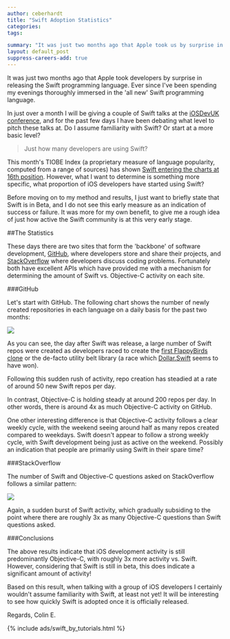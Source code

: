 ```yaml
---
author: ceberhardt
title: "Swift Adoption Statistics"
categories: 
tags:

summary: "It was just two months ago that Apple took us by surprise in releasing the Swift programming language. This blog post reflects on the first few months of Swift adoption."
layout: default_post
suppress-careers-add: true
---
```


It was just two months ago that Apple took developers by surprise in releasing the Swift programming language. Ever since I've been spending my evenings thoroughly immersed in the 'all new' Swift programming language. 

In just over a month I will be giving a couple of Swift talks at the [iOSDevUK conference](http://www.iosdevuk.com/), and for the past few days I have been debating what level to pitch these talks at. Do I assume familiarity with Swift? Or start at a more basic level?

> Just how many developers are using Swift?

This month's TIOBE Index (a proprietary measure of language popularity, computed from a range of sources) has shown [Swift entering the charts at 16th position](http://www.tiobe.com/index.php/content/paperinfo/tpci/index.html). However, what I want to determine is something more specific, what proportion of iOS developers have started using Swift?

Before moving on to my method and results, I just want to briefly state that Swift is in Beta, and I do not see this early measure as an indication of success or failure. It was more for my own benefit, to give me a rough idea of just how active the Swift community is at this very early stage.

##The Statistics

These days there are two sites that form the 'backbone' of software development, [GitHub](https://github.com/), where developers store and share their projects, and [StackOverflow](http://stackoverflow.com/) where developers discuss coding problems. Fortunately both have excellent APIs which have provided me with a mechanism for determining the amount of Swift vs. Objective-C activity on each site.

###GitHub

Let's start with GitHub. The following chart shows the number of newly created repositories in each language on a daily basis for the past two months:

<img src="{{ site.baseurl }}/ceberhardt/assets/SwiftAdoption/GithubRepos.png"></img>

As you can see, the day after Swift was release, a large number of Swift repos were created as developers raced to create the [first FlappyBirds clone](https://github.com/fullstackio/FlappySwift) or the de-facto utility belt library (a race which [Dollar.Swift](https://github.com/ankurp/Dollar.swift) seems to have won).

Following this sudden rush of activity, repo creation has steadied at a rate of around 50 new Swift repos per day.

In contrast, Objective-C is holding steady at around 200 repos per day. In other words, there is around 4x as much Objective-C activity on GitHub.

One other interesting difference is that Objective-C activity follows a clear weekly cycle, with the weekend seeing around half as many repos created compared to weekdays. Swift doesn't appear to follow a strong weekly cycle, with Swift development being just as active on the weekend. Possibly an indication that people are primarily using Swift in their spare time?

###StackOverflow

The number of Swift and Objective-C questions asked on StackOverflow follows a similar pattern:

<img src="{{ site.baseurl }}/ceberhardt/assets/SwiftAdoption/SwiftQuestions.png"></img>

Again, a sudden burst of Swift activity, which gradually subsiding to the point where there are roughly 3x as many Objective-C questions than Swift questions asked.

###Conclusions

The above results indicate that iOS development activity is still predominantly Objective-C, with roughly 3x more activity vs. Swift. However, considering that Swift is still in beta, this does indicate a significant amount of activity!

Based on this result, when talking with a group of iOS developers I certainly wouldn't assume familiarity with Swift, at least not yet! It will be interesting to see how quickly Swift is adopted once it is officially released.

Regards, Colin E.

{% include ads/swift_by_tutorials.html %}







